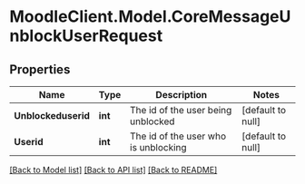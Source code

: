 # MoodleClient.Model.CoreMessageUnblockUserRequest

## Properties

Name | Type | Description | Notes
------------ | ------------- | ------------- | -------------
**Unblockeduserid** | **int** | The id of the user being unblocked | [default to null]
**Userid** | **int** | The id of the user who is unblocking | [default to null]

[[Back to Model list]](../README.md#documentation-for-models) [[Back to API list]](../README.md#documentation-for-api-endpoints) [[Back to README]](../README.md)

